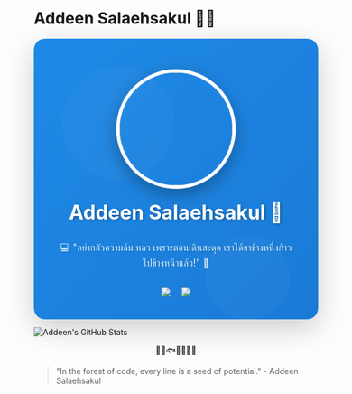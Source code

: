 # Addeen Salaehsakul 🌊🚀

<div align="center" style="background: linear-gradient(135deg, #2196F3, #1976D2, #0D47A1); 
                            background-size: 400% 400%;
                            animation: gradientBG 15s ease infinite;
                            padding: 40px;
                            border-radius: 20px;
                            box-shadow: 0 15px 50px rgba(0,0,0,0.2);
                            position: relative;
                            overflow: hidden;">

  <!-- Animated Background Elements -->
  <div style="position: absolute; top: 0; left: 0; width: 100%; height: 100%; z-index: 1; opacity: 0.3;">
    <div style="position: absolute; width: 200px; height: 200px; background: rgba(255,255,255,0.1); 
                border-radius: 50%; animation: float 6s infinite; top: 10%; left: 10%;"></div>
    <div style="position: absolute; width: 150px; height: 150px; background: rgba(255,255,255,0.1); 
                border-radius: 50%; animation: float 4s infinite reverse; top: 70%; right: 10%;"></div>
  </div>

  <!-- Profile Section -->
  <img src="https://i.ibb.co/7WwNGMh/IMG-4579.jpg" 
       style="width: 200px; height: 200px; border-radius: 50%; 
              border: 6px solid #FFFFFF; 
              box-shadow: 0 10px 30px rgba(0,0,0,0.3);
              animation: wave 3s infinite;
              position: relative;
              z-index: 2;"/>

  <h2 style="color: white; 
             text-shadow: 2px 2px 4px rgba(0,0,0,0.3);
             font-size: 2.5em;
             margin-top: 20px;">
    Addeen Salaehsakul 🌊
  </h2>

  <p style="color: #E1F5FE; 
            font-size: 1.2em; 
            max-width: 700px; 
            margin: 20px auto;
            line-height: 1.6;
            text-shadow: 1px 1px 2px rgba(0,0,0,0.2);">
    💻 "อย่ากลัวความล้มเหลว เพราะตอนเดินสะดุด เราได้ขาข้างหนึ่งก้าวไปข้างหน้าแล้ว!" 🚀
  </p>

  <!-- Social Links -->
  <div style="display: flex; justify-content: center; gap: 20px; margin-top: 30px;">
    <a href="https://linkedin.com/in/addeen" style="text-decoration: none;">
      <img src="https://img.shields.io/badge/LinkedIn-Connect-blue?style=for-the-badge&logo=linkedin&logoColor=white" 
           style="transition: transform 0.3s; animation: bounce 2s infinite;" />
    </a>
    <a href="mailto:addeen.salaehsakul@gmail.com" style="text-decoration: none;">
      <img src="https://img.shields.io/badge/Email-Contact-red?style=for-the-badge&logo=gmail&logoColor=white" 
           style="transition: transform 0.3s; animation: bounce 2s 0.5s infinite;" />
    </a>
  </div>
</div>

<!-- GitHub Stats with Ocean Theme -->
![Addeen's GitHub Stats](https://github-readme-stats.vercel.app/api?username=addeen&theme=ocean&show_icons=true)

<!-- Emoji Background Animation Styles -->
<style>
@keyframes gradientBG {
  0% { background-position: 0% 50%; }
  50% { background-position: 100% 50%; }
  100% { background-position: 0% 50%; }
}

@keyframes float {
  0% { transform: translateY(0); }
  50% { transform: translateY(20px); }
  100% { transform: translateY(0); }
}

@keyframes wave {
  0%, 100% { transform: rotate(0deg); }
  25% { transform: rotate(-5deg); }
  75% { transform: rotate(5deg); }
}

@keyframes bounce {
  0%, 20%, 50%, 80%, 100% { transform: translateY(0); }
  40% { transform: translateY(-20px); }
  60% { transform: translateY(-10px); }
}
</style>

<!-- Playful Emojis -->
<div align="center">
  🌊🐬🐟🚢🏄‍♂️🐳
</div>

> "In the forest of code, every line is a seed of potential." - Addeen Salaehsakul
